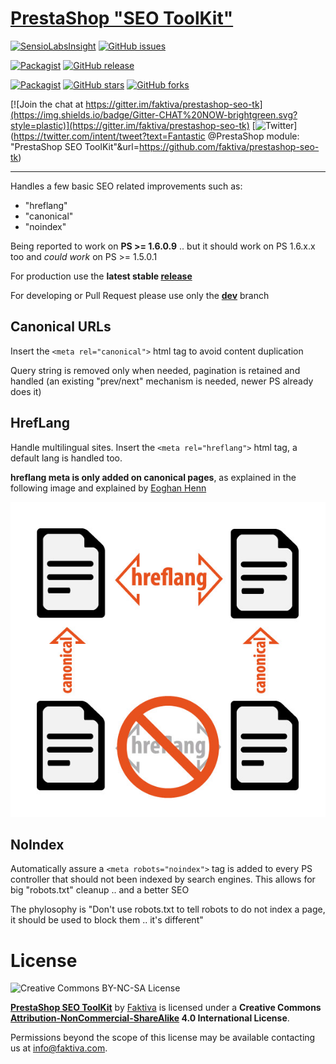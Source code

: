 [PrestaShop "SEO ToolKit"](https://github.com/faktiva/prestashop-seo-tk)
===

[![SensioLabsInsight](https://insight.sensiolabs.com/projects/30806e55-0fe6-4323-ade1-fba266db8b4e/mini.png)](https://insight.sensiolabs.com/projects/30806e55-0fe6-4323-ade1-fba266db8b4e)
[![GitHub issues](https://img.shields.io/github/issues/faktiva/prestashop-seo-tk.svg?style=plastic)](https://github.com/faktiva/prestashop-seo-tk/issues)

[![Packagist](https://img.shields.io/packagist/l/faktiva/prestashop-seo-tk.svg?style=plastic)](https://creativecommons.org/licenses/by-nc-sa/4.0/)
[![GitHub release](https://img.shields.io/github/release/faktiva/prestashop-seo-tk.svg?style=plastic&label=latest)](https://github.com/faktiva/prestashop-seo-tk/releases/latest)

[![Packagist](https://img.shields.io/packagist/dt/faktiva/prestashop-seo-tk.svg?style=plastic)](https://packagist.org/packages/faktiva/prestashop-seo-tk)
[![GitHub stars](https://img.shields.io/github/stars/faktiva/prestashop-seo-tk.svg?style=social)](https://github.com/faktiva/prestashop-seo-tk/stargazers)
[![GitHub forks](https://img.shields.io/github/forks/faktiva/prestashop-seo-tk.svg?style=social&label=Forks)](https://github.com/faktiva/prestashop-seo-tk/network)

[![Join the chat at https://gitter.im/faktiva/prestashop-seo-tk](https://img.shields.io/badge/Gitter-CHAT%20NOW-brightgreen.svg?style=plastic)](https://gitter.im/faktiva/prestashop-seo-tk)
[![Twitter](https://img.shields.io/twitter/url/https/github.com/faktiva/prestashop-seo-tk.svg?style=social)](https://twitter.com/intent/tweet?text=Fantastic @PrestaShop module: "PrestaShop SEO ToolKit"&url=https://github.com/faktiva/prestashop-seo-tk)

___

Handles a few basic SEO related improvements such as:
* "hreflang"
* "canonical"
* "noindex"

Being reported to work on **PS >= 1.6.0.9** .. but it should work on PS 1.6.x.x too and *could work* on PS >= 1.5.0.1

For production use the **latest stable [release](https://github.com/faktiva/prestashop-seo-tk/releases/)**

For developing or Pull Request please use only the **[dev](https://github.com/faktiva/prestashop-seo-tk/tree/dev)** branch


## Canonical URLs

Insert the `<meta rel="canonical">` html tag to avoid content duplication

Query string is removed only when needed, pagination is retained and handled (an existing "prev/next" mechanism is needed, newer PS already does it)

## HrefLang

Handle multilingual sites.
Insert the `<meta rel="hreflang">` html tag, a default lang is handled too.

**hreflang meta is only added on canonical pages**, as explained in the following image and explained by [Eoghan Henn](http://www.rebelytics.com/hreflang-canonical/)

<img src="./hreflang-canonical-image.jpg">

## NoIndex

Automatically assure a `<meta robots="noindex">` tag is added to every PS controller that should not been indexed by search engines.
This allows for big "robots.txt" cleanup .. and a better SEO 

The phylosophy is "Don't use robots.txt to tell robots to do not index a page, it should be used to block them .. it's different"

# License

![Creative Commons BY-NC-SA License](https://i.creativecommons.org/l/by-nc-sa/4.0/88x31.png)


**[PrestaShop SEO ToolKit](https://github.com/faktiva/prestashop-seo-tk)** by [Faktiva](https://github.com/faktiva) is licensed under a **Creative Commons [Attribution-NonCommercial-ShareAlike](http://creativecommons.org/licenses/by-nc-sa/4.0/) 4.0 International License**.

Permissions beyond the scope of this license may be available contacting us at info@faktiva.com.
